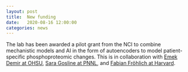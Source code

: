 ```yaml
---
layout: post
title:  New funding
date:   2020-08-16 12:00:00
categories: news
---
```

The lab has been awarded a pilot grant from the NCI to combine mechanistic models and AI in the form of autoencoders to model patient-specific phosphoproteomic changes. This is in collaboration with [Emek Demir at OHSU](https://www.ohsu.edu/people/emek-demir), [Sara Gosline at PNNL](https://saragosline.wordpress.com), and [Fabian Fröhlich at Harvard](https://scholar.harvard.edu/fabianfroehlich/home).
